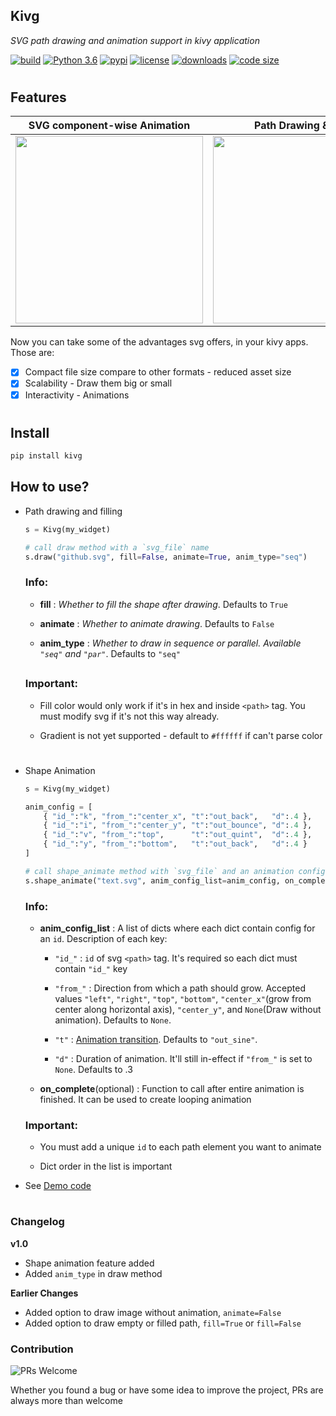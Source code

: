 ## Kivg
*SVG path drawing and animation support in kivy application*

[![build](https://travis-ci.org/shashi278/svg-anim-kivy.svg?branch=main)](https://travis-ci.org/github/shashi278/svg-anim-kivy/) [![Python 3.6](https://img.shields.io/pypi/pyversions/kivymd)](https://www.python.org/downloads/release/python-360/) [![pypi](https://img.shields.io/pypi/v/kivg)](https://pypi.org/project/Kivg/) [![license](https://img.shields.io/pypi/l/kivg)](https://github.com/shashi278/svg-anim-kivy/blob/main/LICENSE) [![downloads](https://img.shields.io/pypi/dm/kivg)](https://pypi.org/project/Kivg/) [![code size](https://img.shields.io/github/languages/code-size/shashi278/svg-anim-kivy)]()

#

## Features
| **SVG component-wise Animation** | **Path Drawing & filling** |
| :-------------: |:-------------:|
| <img src="https://raw.githubusercontent.com/shashi278/svg-anim-kivy/main/demo/svg_demo.gif" width=300> | <img src="https://raw.githubusercontent.com/shashi278/svg-anim-kivy/main/demo/adv_svg_anim.gif" width=300> |

Now you can take some of the advantages svg offers, in your kivy apps. Those are:
- [x] Compact file size compare to other formats - reduced asset size
- [x] Scalability - Draw them big or small
- [x] Interactivity - Animations

#

## Install
```bash
pip install kivg
```

## How to use?
- Path drawing and filling

    ```python
    s = Kivg(my_widget)

    # call draw method with a `svg_file` name
    s.draw("github.svg", fill=False, animate=True, anim_type="seq")

    ```
    ### Info:
    - **fill** : *Whether to fill the shape after drawing*. Defaults to `True`

    - **animate** : *Whether to animate drawing*. Defaults to `False`

    - **anim_type** : *Whether to draw in sequence or parallel. Available `"seq"` and `"par"`*. Defaults to `"seq"`

    ##
    ### Important:
    - Fill color would only work if it's in hex and inside `<path>` tag. You must modify svg if it's not this way already.

    - Gradient is not yet supported - default to `#ffffff` if can't parse color
    #
- Shape Animation
    ```python
    s = Kivg(my_widget)

    anim_config = [
        { "id_":"k", "from_":"center_x", "t":"out_back",   "d":.4 },
        { "id_":"i", "from_":"center_y", "t":"out_bounce", "d":.4 },
        { "id_":"v", "from_":"top",      "t":"out_quint",  "d":.4 },
        { "id_":"y", "from_":"bottom",   "t":"out_back",   "d":.4 }
    ]

    # call shape_animate method with `svg_file` and an animation config list and optional callback
    s.shape_animate("text.svg", anim_config_list=anim_config, on_complete=lambda *args: print("Completed!"))
    ```
    ### Info:
    - **anim_config_list** : A list of dicts where each dict contain config for an `id`. Description of each key:
        - `"id_"` : `id` of svg `<path>` tag. It's required so each dict must contain `"id_"` key

        - `"from_"` : Direction from which a path should grow. Accepted values `"left"`, `"right"`, `"top"`, `"bottom"`, `"center_x"`(grow from center along horizontal axis), `"center_y"`, and `None`(Draw without animation). Defaults to `None`.

        - `"t"` : [Animation transition](https://kivy.org/doc/stable/api-kivy.animation.html?highlight=animation#kivy.animation.AnimationTransition). Defaults to `"out_sine"`.

        - `"d"` : Duration of animation. It'll still in-effect if `"from_"` is set to `None`. Defaults to .3

    - **on_complete**(optional) : Function to call after entire animation is finished. It can be used to create looping animation

    ### Important:
    - You must add a unique `id` to each path element you want to animate

    - Dict order in the list is important

* See [Demo code](https://raw.githubusercontent.com/shashi278/svg-anim-kivy/main/demo/main.py)
#

### Changelog

**v1.0**
* Shape animation feature added
* Added `anim_type` in draw method

**Earlier Changes**
* Added option to draw image without animation, `animate=False`
* Added option to draw empty or filled path, `fill=True` or `fill=False`

### Contribution

![PRs Welcome](https://img.shields.io/badge/PRs-welcome-brightgreen.svg?style=flat-square)

Whether you found a bug or have some idea to improve the project, PRs are always more than welcome
